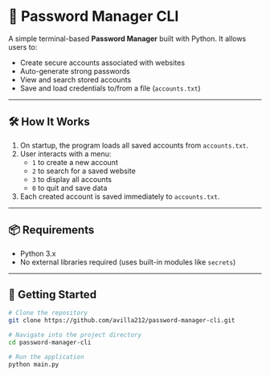 # 🔐 Password Manager CLI

A simple terminal-based **Password Manager** built with Python. It allows users to:

- Create secure accounts associated with websites
- Auto-generate strong passwords
- View and search stored accounts
- Save and load credentials to/from a file (`accounts.txt`)

---

## 🛠️ How It Works

1. On startup, the program loads all saved accounts from `accounts.txt`.
2. User interacts with a menu:
   - `1` to create a new account
   - `2` to search for a saved website
   - `3` to display all accounts
   - `0` to quit and save data
3. Each created account is saved immediately to `accounts.txt`.

---

## 📦 Requirements

- Python 3.x
- No external libraries required (uses built-in modules like `secrets`)

---

## 🚀 Getting Started

```bash
# Clone the repository
git clone https://github.com/avilla212/password-manager-cli.git

# Navigate into the project directory
cd password-manager-cli

# Run the application
python main.py

